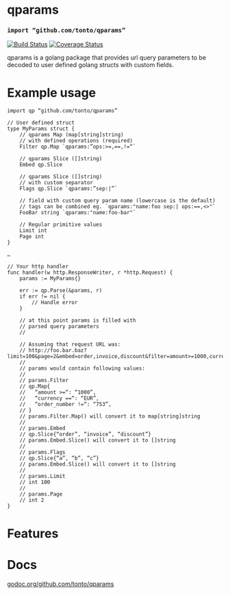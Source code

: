 # qparams
### `import “github.com/tonto/qparams”`
[![Build Status](https://travis-ci.org/tonto/qparams.svg?branch=master)](https://travis-ci.org/tonto/qparams) [![Coverage Status](https://coveralls.io/repos/github/tonto/qparams/badge.svg?branch=master)](https://coveralls.io/github/tonto/qparams?branch=master)

qparams is a golang package that provides url query parameters to be decoded to user defined golang structs with custom fields.

# Example usage
```
import qp “github.com/tonto/qparams”

// User defined struct
type MyParams struct {
	// qparams Map (map[string]string)
	// with defined operations (required)
	Filter qp.Map `qparams:”ops:>=,==,!=“`

	// qparams Slice ([]string)
	Embed qp.Slice 

	// qparams Slice ([]string)
	// with custom separator
	Flags qp.Slice `qparams:”sep:|”`

    // field with custom query param name (lowercase is the default)
    // tags can be combined eg. `qparams:"name:foo sep:| ops:==,<>"`
    FooBar string `qparams:"name:foo-bar"`

	// Regular primitive values
	Limit int
	Page int
}

…

// Your http handler
func handler(w http.ResponseWriter, r *http.Request) {
	params := MyParams{}

	err := qp.Parse(&params, r)
	if err != nil {
		// Handle error
	}

	// at this point params is filled with 
	// parsed query parameters
	//

	// Assuming that request URL was:
	// http://foo.bar.baz?limit=100&page=2&embed=order,invoice,discount&filter=amount>=1000,currency==EUR,order_number!=753&flags=a|b|c
	//
	// params would contain following values:
	//
	// params.Filter 
	// qp.Map{
	//   “amount >=“: “1000”,
	//   “currency ==“: “EUR”,
	//   “order_number !=“: “753”,
	// }
	// params.Filter.Map() will convert it to map[string]string
	//
	// params.Embed
	// qp.Slice{“order”, “invoice”, “discount”}
	// params.Embed.Slice() will convert it to []string
	//
	// params.Flags
	// qp.Slice{“a”, “b”, “c”}
	// params.Embed.Slice() will convert it to []string
	//
	// params.Limit
	// int 100
	//
	// params.Page
	// int 2
}
```	

# Features
# Docs
[godoc.org/github.com/tonto/qparams](http://godoc.org/github.com/tonto/qparams)
